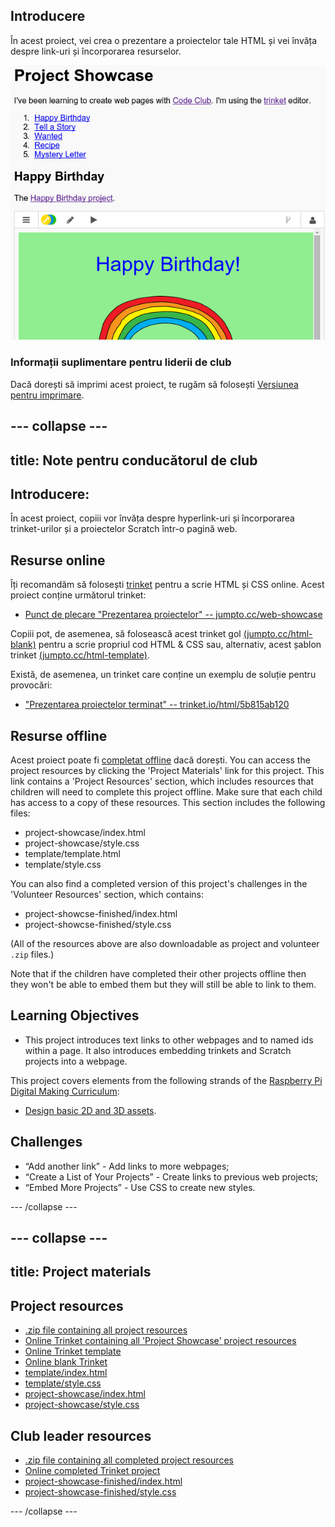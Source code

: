 ## Introducere

În acest proiect, vei crea o prezentare a proiectelor tale HTML și vei învăța despre link-uri și încorporarea resurselor.

![captură de ecran](images/showcase-intro.png)

### Informații suplimentare pentru liderii de club

Dacă dorești să imprimi acest proiect, te rugăm să folosești [Versiunea pentru imprimare](https://projects.raspberrypi.org/en/projects/project-showcase/print).

## \--- collapse \---

## title: Note pentru conducătorul de club

## Introducere:

În acest proiect, copiii vor învăța despre hyperlink-uri și încorporarea trinket-urilor și a proiectelor Scratch într-o pagină web.

## Resurse online

Îți recomandăm să folosești [trinket](https://trinket.io/) pentru a scrie HTML și CSS online. Acest proiect conține următorul trinket:

* [Punct de plecare "Prezentarea proiectelor" -- jumpto.cc/web-showcase](http://jumpto.cc/web-showcase)

Copiii pot, de asemenea, să folosească acest trinket gol [(jumpto.cc/html-blank)](http://jumpto.cc/html-blank) pentru a scrie propriul cod HTML & CSS sau, alternativ, acest șablon trinket [(jumpto.cc/html-template)](http://jumpto.cc/html-template).

Există, de asemenea, un trinket care conține un exemplu de soluție pentru provocări:

* ["Prezentarea proiectelor terminat" -- trinket.io/html/5b815ab120](https://trinket.io/html/5b815ab120)

## Resurse offline

Acest proiect poate fi [completat offline](https://www.codeclubprojects.org/en-GB/resources/webdev-working-offline/) dacă dorești. You can access the project resources by clicking the 'Project Materials' link for this project. This link contains a 'Project Resources' section, which includes resources that children will need to complete this project offline. Make sure that each child has access to a copy of these resources. This section includes the following files:

* project-showcase/index.html
* project-showcase/style.css
* template/template.html
* template/style.css

You can also find a completed version of this project's challenges in the 'Volunteer Resources' section, which contains:

* project-showcse-finished/index.html
* project-showcse-finished/style.css

(All of the resources above are also downloadable as project and volunteer `.zip` files.)

Note that if the children have completed their other projects offline then they won't be able to embed them but they will still be able to link to them.

## Learning Objectives

* This project introduces text links to other webpages and to named ids within a page. It also introduces embedding trinkets and Scratch projects into a webpage. 

This project covers elements from the following strands of the [Raspberry Pi Digital Making Curriculum](http://rpf.io/curriculum):

* [Design basic 2D and 3D assets](https://www.raspberrypi.org/curriculum/design/creator).

## Challenges

* “Add another link” - Add links to more webpages;
* “Create a List of Your Projects” - Create links to previous web projects;
* “Embed More Projects” - Use CSS to create new styles.

\--- /collapse \---

## \--- collapse \---

## title: Project materials

## Project resources

* [.zip file containing all project resources](resources/showcase-project-resources.zip)
* [Online Trinket containing all 'Project Showcase' project resources](http://jumpto.cc/web-showcase)
* [Online Trinket template](http://jumpto.cc/trinket-template)
* [Online blank Trinket](http://jumpto.cc/trinket-blank)
* [template/index.html](resources/template-index.html)
* [template/style.css](resources/template-style.css)
* [project-showcase/index.html](resources/project-showcase-index.html)
* [project-showcase/style.css](resources/project-showcase-style.css)

## Club leader resources

* [.zip file containing all completed project resources](resources/showcase-volunteer-resources.zip)
* [Online completed Trinket project](https://trinket.io/html/1d4d4c5ce1)
* [project-showcase-finished/index.html](resources/project-showcase-finished-index.html)
* [project-showcase-finished/style.css](resources/project-showcase-finished-style.css)

\--- /collapse \---